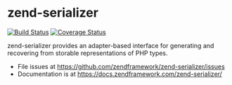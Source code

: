 # zend-serializer

[![Build Status](https://secure.travis-ci.org/zendframework/zend-serializer.svg?branch=master)](https://secure.travis-ci.org/zendframework/zend-serializer)
[![Coverage Status](https://coveralls.io/repos/github/zendframework/zend-serializer/badge.svg?branch=master)](https://coveralls.io/github/zendframework/zend-serializer?branch=master)

zend-serializer provides an adapter-based interface for generating and
recovering from storable representations of PHP types.

- File issues at https://github.com/zendframework/zend-serializer/issues
- Documentation is at https://docs.zendframework.com/zend-serializer/
